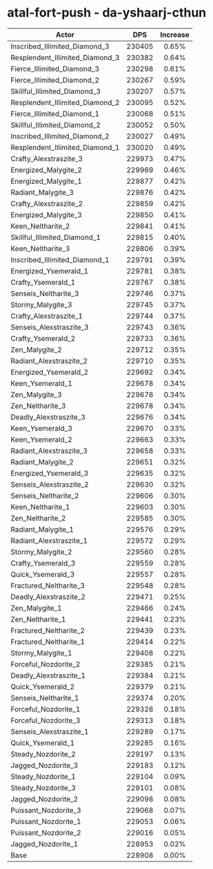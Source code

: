 # atal-fort-push - da-yshaarj-cthun
| Actor | DPS | Increase |
|---|:---:|:---:|
|Inscribed_Illimited_Diamond_3|230405|0.65%|
|Resplendent_Illimited_Diamond_3|230382|0.64%|
|Fierce_Illimited_Diamond_3|230298|0.61%|
|Fierce_Illimited_Diamond_2|230267|0.59%|
|Skillful_Illimited_Diamond_3|230207|0.57%|
|Resplendent_Illimited_Diamond_2|230095|0.52%|
|Fierce_Illimited_Diamond_1|230068|0.51%|
|Skillful_Illimited_Diamond_2|230052|0.50%|
|Inscribed_Illimited_Diamond_2|230027|0.49%|
|Resplendent_Illimited_Diamond_1|230020|0.49%|
|Crafty_Alexstraszite_3|229973|0.47%|
|Energized_Malygite_2|229969|0.46%|
|Energized_Malygite_1|229877|0.42%|
|Radiant_Malygite_3|229876|0.42%|
|Crafty_Alexstraszite_2|229859|0.42%|
|Energized_Malygite_3|229850|0.41%|
|Keen_Neltharite_2|229841|0.41%|
|Skillful_Illimited_Diamond_1|229815|0.40%|
|Keen_Neltharite_3|229806|0.39%|
|Inscribed_Illimited_Diamond_1|229791|0.39%|
|Energized_Ysemerald_1|229781|0.38%|
|Crafty_Ysemerald_1|229767|0.38%|
|Senseis_Neltharite_3|229746|0.37%|
|Stormy_Malygite_3|229745|0.37%|
|Crafty_Alexstraszite_1|229744|0.37%|
|Senseis_Alexstraszite_3|229743|0.36%|
|Crafty_Ysemerald_2|229733|0.36%|
|Zen_Malygite_2|229712|0.35%|
|Radiant_Alexstraszite_2|229710|0.35%|
|Energized_Ysemerald_2|229692|0.34%|
|Keen_Ysemerald_1|229678|0.34%|
|Zen_Malygite_3|229678|0.34%|
|Zen_Neltharite_3|229678|0.34%|
|Deadly_Alexstraszite_3|229676|0.34%|
|Keen_Ysemerald_3|229670|0.33%|
|Keen_Ysemerald_2|229663|0.33%|
|Radiant_Alexstraszite_3|229658|0.33%|
|Radiant_Malygite_2|229651|0.32%|
|Energized_Ysemerald_3|229635|0.32%|
|Senseis_Alexstraszite_2|229630|0.32%|
|Senseis_Neltharite_2|229606|0.30%|
|Keen_Neltharite_1|229603|0.30%|
|Zen_Neltharite_2|229585|0.30%|
|Radiant_Malygite_1|229576|0.29%|
|Radiant_Alexstraszite_1|229572|0.29%|
|Stormy_Malygite_2|229560|0.28%|
|Crafty_Ysemerald_3|229559|0.28%|
|Quick_Ysemerald_3|229557|0.28%|
|Fractured_Neltharite_3|229548|0.28%|
|Deadly_Alexstraszite_2|229471|0.25%|
|Zen_Malygite_1|229466|0.24%|
|Zen_Neltharite_1|229441|0.23%|
|Fractured_Neltharite_2|229439|0.23%|
|Fractured_Neltharite_1|229414|0.22%|
|Stormy_Malygite_1|229408|0.22%|
|Forceful_Nozdorite_2|229385|0.21%|
|Deadly_Alexstraszite_1|229384|0.21%|
|Quick_Ysemerald_2|229379|0.21%|
|Senseis_Neltharite_1|229374|0.20%|
|Forceful_Nozdorite_1|229328|0.18%|
|Forceful_Nozdorite_3|229313|0.18%|
|Senseis_Alexstraszite_1|229289|0.17%|
|Quick_Ysemerald_1|229285|0.16%|
|Steady_Nozdorite_2|229197|0.13%|
|Jagged_Nozdorite_3|229183|0.12%|
|Steady_Nozdorite_1|229104|0.09%|
|Steady_Nozdorite_3|229101|0.08%|
|Jagged_Nozdorite_2|229098|0.08%|
|Puissant_Nozdorite_3|229068|0.07%|
|Puissant_Nozdorite_1|229053|0.06%|
|Puissant_Nozdorite_2|229016|0.05%|
|Jagged_Nozdorite_1|228953|0.02%|
|Base|228908|0.00%|
